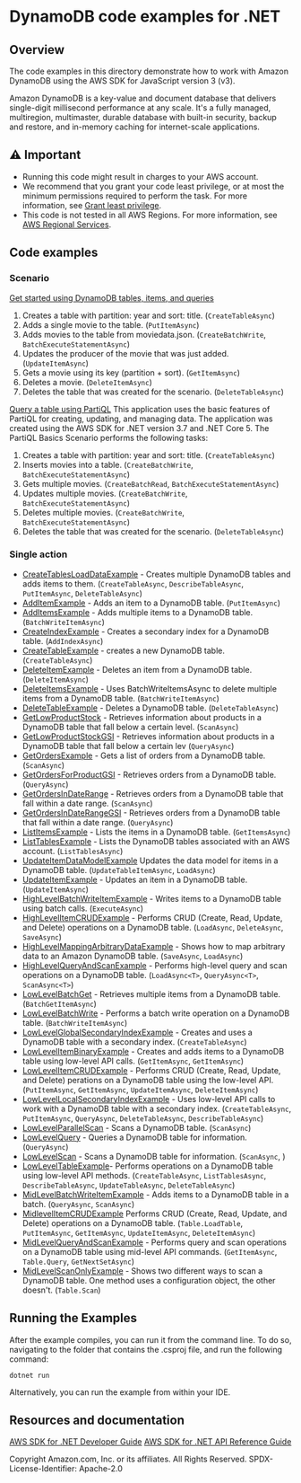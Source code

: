 # DynamoDB code examples for .NET

## Overview

The code examples in this directory demonstrate how to work with Amazon DynamoDB using the AWS SDK for JavaScript version 3 (v3).

Amazon DynamoDB is a key-value and document database that delivers single-digit millisecond performance at any scale. It's a fully managed, multiregion, multimaster, durable database with built-in security, backup and restore, and in-memory caching for internet-scale applications.

## ⚠️ Important

- Running this code might result in charges to your AWS account.
- We recommend that you grant your code least privilege, or at most the minimum
  permissions required to perform the task. For more information, see
  [Grant least privilege](https://docs.aws.amazon.com/IAM/latest/UserGuide/best-practices.html#grant-least-privilege).
- This code is not tested in all AWS Regions. For more information, see
  [AWS Regional Services](https://aws.amazon.com/about-aws/global-infrastructure/regional-product-services/).

## Code examples

### Scenario

[Get started using DynamoDB tables, items, and queries](scenarios/DynamoDB_Basics/DynamoDB_Basics_Scenario/)

1. Creates a table with partition: year and sort: title. (`CreateTableAsync`)
2. Adds a single movie to the table. (`PutItemAsync`)
3. Adds movies to the table from moviedata.json. (`CreateBatchWrite`, `BatchExecuteStatementAsync`)
4. Updates the producer of the movie that was just added. (`UpdateItemAsync`)
5. Gets a movie using its key (partition + sort). (`GetItemAsync`)
6. Deletes a movie. (`DeleteItemAsync`)
9. Deletes the table that was created for the scenario. (`DeleteTableAsync`)

[Query a table using PartiQL](scenarios/PartiQL_Basics/DynamoDB_PartiQL_Basics_Scenario)
This application uses the basic features of PartiQL for creating, updating,
and managing data. The application was created using the AWS SDK for .NET version 3.7
and .NET Core 5. The PartiQL Basics Scenario performs the following tasks:

1. Creates a table with partition: year and sort: title. (`CreateTableAsync`)
2. Inserts movies into a table. (`CreateBatchWrite`, `BatchExecuteStatementAsync`)
3. Gets multiple movies. (`CreateBatchRead`, `BatchExecuteStatementAsync`)
4. Updates multiple movies. (`CreateBatchWrite`, `BatchExecuteStatementAsync`)
5. Deletes multiple movies. (`CreateBatchWrite`, `BatchExecuteStatementAsync`)
6. Deletes the table that was created for the scenario. (`DeleteTableAsync`)

### Single action

- [CreateTablesLoadDataExample](CreateTablesLoadDataExample/) - Creates
  multiple DynamoDB tables and adds items to them. (`CreateTableAsync`,
  `DescribeTableAsync`, `PutItemAsync`, `DeleteTableAsync`)
- [AddItemExample](FromSQL/AddItemExample/) - Adds an item to a DynamoDB table.
  (`PutItemAsync`)
- [AddItemsExample](FromSQL/AddItemsExample/) - Adds multiple items to a
  DynamoDB table. (`BatchWriteItemAsync`)
- [CreateIndexExample](FromSQL/CreateIndexExample/) - Creates a secondary index
  for a DynamoDB table. (`AddIndexAsync`)
- [CreateTableExample](FromSQL/CreateTableExample/) - creates a new DynamoDB
  table. (`CreateTableAsync`)
- [DeleteItemExample](FromSQL/DeleteItemExample/) - Deletes an item from a
  DynamoDB table. (`DeleteItemAsync`)
- [DeleteItemsExample](FromSQL/DeleteItemsExample/) - Uses BatchWriteItemsAsync
  to delete multiple items from a DynamoDB table. (`BatchWriteItemAsync`)
- [DeleteTableExample](FromSQL/DeleteTableExample/) - Deletes a DynamoDB table.
  (`DeleteTableAsync`)
- [GetLowProductStock](FromSQL/GetLowProductStock/) - Retrieves information
  about products in a DynamoDB table that fall below a certain level.
  (`ScanAsync`)
- [GetLowProductStockGSI](FromSQL/GetLowProductStockGSI/) - Retrieves
  information about products in a DynamoDB table that fall below a certain lev
  (`QueryAsync`)
- [GetOrdersExample](FromSQL/GetOrdersExample/) - Gets a list of orders from a
  DynamoDB table. (`ScanAsync`)
- [GetOrdersForProductGSI](FromSQL/GetOrdersForProductGSI/) - Retrieves orders
  from a DynamoDB table. (`QueryAsync`)
- [GetOrdersInDateRange](FromSQL/GetOrdersInDateRange/) - Retrieves orders from
  a DynamoDB table that fall within a date range. (`ScanAsync`)
- [GetOrdersInDateRangeGSI](FromSQL/GetOrdersInDateRangeGSI/) - Retrieves
  orders from a DynamoDB table that fall within a date range. (`QueryAsync`)
- [ListItemsExample](FromSQL/ListItemsExample/) - Lists the items in a DynamoDB
  table. (`GetItemsAsync`)
- [ListTablesExample](FromSQL/ListTablesExample/) - Lists the DynamoDB tables
  associated with an AWS account. (`ListTablesAsync`)
- [UpdateItemDataModelExample](FromSQL/UpdateItemDataModelExample/) Updates the
  data model for items in a DynamoDB table. (`UpdateTableItemAsync`, `LoadAsync`)
- [UpdateItemExample](FromSQL/UpdateItemExample/) - Updates an item in a
  DynamoDB table. (`UpdateItemAsync`)
- [HighLevelBatchWriteItemExample](high-level-api/HighLevelBatchWriteItemExample/) -
  Writes items to a DynamoDB table using batch calls. (`ExecuteAsync`)
- [HighLevelItemCRUDExample](high-level-api/HighLevelItemCRUDExample/) -
  Performs CRUD (Create, Read, Update, and Delete) operations on a DynamoDB table.
  (`LoadAsync`, `DeleteAsync`, `SaveAsync`)
- [HighLevelMappingArbitraryDataExample](high-level-api/HighLevelMappingArbitraryDataExample/) -
  Shows how to map arbitrary data to an Amazon DynamoDB table. (`SaveAsync`, `LoadAsync`)
- [HighLevelQueryAndScanExample](high-level-api/HighLevelQueryAndScanExample/) -
  Performs high-level query and scan operations on a DynamoDB table.
  (`LoadAsync<T>`, `QueryAsync<T>`, `ScanAsync<T>`)
- [LowLevelBatchGet](low-level-api/LowLevelBatchGet/) - Retrieves multiple
  items from a DynamoDB table. (`BatchGetItemAsync`)
- [LowLevelBatchWrite](low-level-api/LowLevelBatchWrite/) - Performs a batch
  write operation on a DynamoDB table. (`BatchWriteItemAsync`)
- [LowLevelGlobalSecondaryIndexExample](low-level-api/LowLevelSecondaryIndexExample/) -
  Creates and uses a DynamoDB table with a secondary index. (`CreateTableAsync`)
- [LowLevelItemBinaryExample](low-level-api/LowLevelItemBinaryExample/) -
  Creates and adds items to a DynamoDB table using low-level API calls.
  (`GetItemAsync`, `GetItemAsync`)
- [LowLevelItemCRUDExample](low-level-api/LowLevelItemCRUDExample/) - Performs
  CRUD (Create, Read, Update, and Delete) perations on a DynamoDB table using
  the low-level API. (`PutItemAsync`, `GetItemAsync`, `UpdateItemAsync`, `DeleteItemAsync`)
- [LowLevelLocalSecondaryIndexExample](low-level-api/LowLevelLocalSecondaryIndexExample/) -
  Uses low-level API calls to work with a DynamoDB table with a secondary index.
  (`CreateTableAsync`, `PutItemAsync`, `QueryAsync`, `DeleteTableAsync`, `DescribeTableAsync`)
- [LowLevelParallelScan](low-level-api/LowLevelParallelScan/) - Scans a DynamoDB table. (`ScanAsync`) 
- [LowLevelQuery](low-level-api/LowLevelQuery/) - Queries a DynamoDB table for
  information. (`QueryAsync`)
- [LowLevelScan](low-level-api/LowLevelScan/) - Scans a DynamoDB table for
  information. (`ScanAsync`, )
- [LowLevelTableExample](low-level-api/LowLevelTableExample/)- Performs
  operations on a DynamoDB table using low-level API methods. (`CreateTableAsync`,
  `ListTablesAsync`, `DescribeTableAsync`, `UpdateTableAsync`, `DeleteTableAsync`)
- [MidLevelBatchWriteItemExample](mid-level-api/MidLevelBatchWriteItemExample/) -
  Adds items to a DynamoDB table in a batch. (`QueryAsync`, `ScanAsync`)
- [MidlevelItemCRUDExample](mid-level-api/MidlevelItemCRUDExample/) Performs
  CRUD (Create, Read, Update, and Delete) operations on a DynamoDB table.
  (`Table.LoadTable`, `PutItemAsync`, `GetItemAsync`, `UpdateItemAsync`, `DeleteItemAsync`)
- [MidLevelQueryAndScanExample](mid-level-api/MidLevelQueryAndScanExample/) -
  Performs query and scan operations on a DynamoDB table using mid-level
  API commands. (`GetItemAsync`, `Table.Query`, `GetNextSetAsync`)
- [MidLevelScanOnlyExample](mid-level-api/MidLevelScanOnlyExample/) - Shows two
  different ways to scan a DynamoDB table. One method uses a configuration
  object, the other doesn't. (`Table.Scan`)

## Running the Examples

After the example compiles, you can run it from the command line. To do so,
navigating to the folder that contains the .csproj file, and run the following
command:

```
dotnet run
```

Alternatively, you can run the example from within your IDE.

## Resources and documentation

[AWS SDK for .NET Developer Guide](https://docs.aws.amazon.com/sdk-for-net/v3/developer-guide/welcome.html)
[AWS SDK for .NET API Reference Guide](https://docs.aws.amazon.com/sdkfornet/v3/apidocs/index.html)

Copyright Amazon.com, Inc. or its affiliates. All Rights Reserved. SPDX-License-Identifier: Apache-2.0
